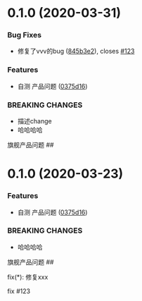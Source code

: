 # 0.1.0 (2020-03-31)


### Bug Fixes

* 修复了vvv的bug ([845b3e2](https://github.com/tarymee/myreact/commit/845b3e2ce572e7f5f24c403569bdc3e63b42c230)), closes [#123](https://github.com/tarymee/myreact/issues/123)


### Features

* 自测 产品问题 ([0375d16](https://github.com/tarymee/myreact/commit/0375d16ad834b24078ab4e2608a214752b3e410f))


### BREAKING CHANGES

* 描述change
* 哈哈哈哈

旗舰产品问题 ##



# 0.1.0 (2020-03-23)

### Features

* 自测 产品问题 ([0375d16](https://github.com/tarymee/myreact/commit/0375d16ad834b24078ab4e2608a214752b3e410f))


### BREAKING CHANGES

* 哈哈哈哈

旗舰产品问题 ##


fix(*): 修复xxx

fix #123